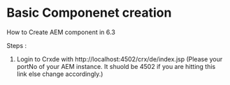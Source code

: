 # Basic Componenet creation
How to Create AEM component in 6.3

Steps :
1. Login to Crxde with http://localhost:4502/crx/de/index.jsp (Please your portNo of your AEM instance. It shuold be 4502 if you are hitting this link else change accordingly.)
